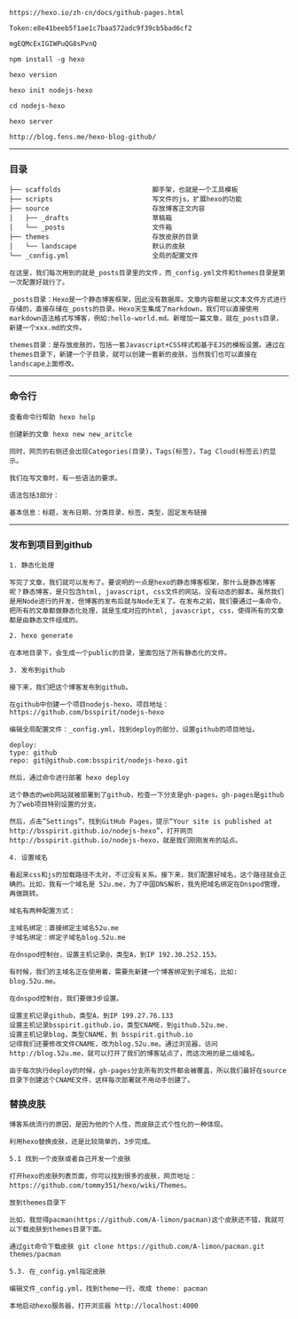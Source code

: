     
    https://hexo.io/zh-cn/docs/github-pages.html
    
    Token:e8e41beeb5f1ae1c7baa572adc9f39cb5bad6cf2

    mgEQMcExIGIWPuQG8sPvnQ
    
    npm install -g hexo

    hexo version

    hexo init nodejs-hexo

    cd nodejs-hexo

    hexo server

    http://blog.fens.me/hexo-blog-github/

---
    
### 目录

    ├── scaffolds                       脚手架，也就是一个工具模板
    ├── scripts                         写文件的js，扩展hexo的功能
    ├── source                          存放博客正文内容
    │   ├── _drafts                     草稿箱
    │   └── _posts                      文件箱
    ├── themes                          存放皮肤的目录
    │   └── landscape                   默认的皮肤
    └── _config.yml                     全局的配置文件

    在这里，我们每次用到的就是_posts目录里的文件，而_config.yml文件和themes目录是第一次配置好就行了。

    _posts目录：Hexo是一个静态博客框架，因此没有数据库。文章内容都是以文本文件方式进行存储的，直接存储在_posts的目录。Hexo天生集成了markdown，我们可以直接使用markdown语法格式写博客，例如:hello-world.md。新增加一篇文章，就在_posts目录，新建一个xxx.md的文件。

    themes目录：是存放皮肤的，包括一套Javascript+CSS样式和基于EJS的模板设置。通过在themes目录下，新建一个子目录，就可以创建一套新的皮肤，当然我们也可以直接在landscape上面修改。

---
### 命令行

    查看命令行帮助 hexo help

    创建新的文章 hexo new new_aritcle

    同时，网页的右侧还会出现Categories(目录)，Tags(标签)，Tag Cloud(标签云)的显示。

    我们在写文章时，有一些语法的要求。

    语法包括3部分：

    基本信息：标题，发布日期，分类目录，标签，类型，固定发布链接

---

###  发布到项目到github

    1. 静态化处理

    写完了文章，我们就可以发布了。要说明的一点是hexo的静态博客框架，那什么是静态博客呢？静态博客，是只包含html, javascript, css文件的网站，没有动态的脚本。虽然我们是用Node进行的开发，但博客的发布后就与Node无关了。在发布之前，我们要通过一条命令，把所有的文章都做静态化处理，就是生成对应的html, javascript, css，使得所有的文章都是由静态文件组成的。

    2. hexo generate

    在本地目录下，会生成一个public的目录，里面包括了所有静态化的文件。

    3. 发布到github

    接下来，我们把这个博客发布到github。

    在github中创建一个项目nodejs-hexo，项目地址：https://github.com/bsspirit/nodejs-hexo

    编辑全局配置文件：_config.yml，找到deploy的部分，设置github的项目地址。

    deploy:
    type: github
    repo: git@github.com:bsspirit/nodejs-hexo.git

    然后，通过命令进行部署 hexo deploy

    这个静态的web网站就被部署到了github，检查一下分支是gh-pages。gh-pages是github为了web项目特别设置的分支。

    然后，点击”Settings”，找到GitHub Pages，提示“Your site is published at http://bsspirit.github.io/nodejs-hexo”，打开网页 http://bsspirit.github.io/nodejs-hexo，就是我们刚刚发布的站点。

    4. 设置域名

    看起来css和js的加载路径不太对，不过没有关系。接下来，我们配置好域名，这个路径就会正确的。比如，我有一个域名是 52u.me，为了中国DNS解析，我先把域名绑定在Dnspod管理，再做跳转。

    域名有两种配置方式：

    主域名绑定：直接绑定主域名52u.me
    子域名绑定：绑定子域名blog.52u.me

    在dnspod控制台，设置主机记录@，类型A，到IP 192.30.252.153。

    有时候，我们的主域名正在使用着，需要先新建一个博客绑定到子域名，比如: blog.52u.me。

    在dnspod控制台，我们要做3步设置。

    设置主机记录github，类型A，到IP 199.27.76.133
    设置主机记录bsspirit.github.io，类型CNAME，到github.52u.me.
    设置主机记录blog，类型CNAME，到 bsspirit.github.io
    记得我们还要修改文件CNAME，改为blog.52u.me。通过浏览器，访问http://blog.52u.me，就可以打开了我们的博客站点了，而这次用的是二级域名。

    由于每次执行deploy的时候，gh-pages分支所有的文件都会被覆盖，所以我们最好在source目录下创建这个CNAME文件，这样每次部署就不用动手创建了。


### 替换皮肤    

    博客系统流行的原因，是因为他的个人性，而皮肤正式个性化的一种体现。

    利用hexo替换皮肤，还是比较简单的，3步完成。

    5.1 找到一个皮肤或者自己开发一个皮肤

    打开hexo的皮肤列表页面，你可以找到很多的皮肤，网页地址： https://github.com/tommy351/hexo/wiki/Themes。

    放到themes目录下

    比如，我觉得pacman(https://github.com/A-limon/pacman)这个皮肤还不错，我就可以下载皮肤到themes目录下面。

    通过git命令下载皮肤 git clone https://github.com/A-limon/pacman.git themes/pacman

    5.3. 在_config.yml指定皮肤

    编辑文件_config.yml，找到theme一行，改成 theme: pacman

    本地启动hexo服务器，打开浏览器 http://localhost:4000